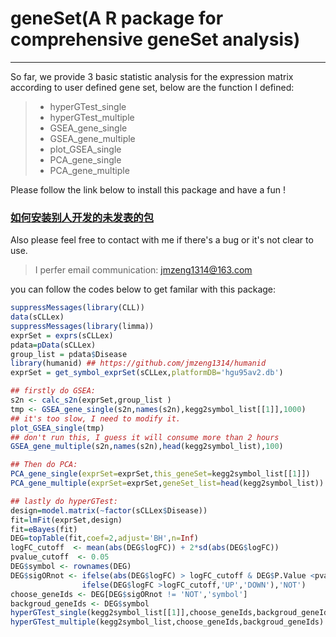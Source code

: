 # geneSet(A R package for comprehensive geneSet analysis)
------
So far, we provide 3 basic statistic analysis for the expression matrix according to user defined gene set, below are the function I defined:
> * hyperGTest_single
> * hyperGTest_multiple
> * GSEA_gene_single
> * GSEA_gene_multiple
> * plot_GSEA_single
> * PCA_gene_single
> * PCA_gene_multiple 


Please follow the link below to install this package and have a fun !

### [如何安装别人开发的未发表的包](http://www.bio-info-trainee.com/2092.html)

Also please feel free to contact with me if there's a bug or it's not clear to use.
>  I perfer email communication: jmzeng1314@163.com 

you can follow the codes below to get familar with this package:
```R
suppressMessages(library(CLL))
data(sCLLex)
suppressMessages(library(limma))
exprSet = exprs(sCLLex)
pdata=pData(sCLLex)
group_list = pdata$Disease
library(humanid) ## https://github.com/jmzeng1314/humanid
exprSet = get_symbol_exprSet(sCLLex,platformDB='hgu95av2.db')

## firstly do GSEA:
s2n <- calc_s2n(exprSet,group_list ) 
tmp <- GSEA_gene_single(s2n,names(s2n),kegg2symbol_list[[1]],1000)
## it's too slow, I need to modify it.
plot_GSEA_single(tmp)
## don't run this, I guess it will consume more than 2 hours
GSEA_gene_multiple(s2n,names(s2n),head(kegg2symbol_list),100)

## Then do PCA:
PCA_gene_single(exprSet=exprSet,this_geneSet=kegg2symbol_list[[1]])
PCA_gene_multiple(exprSet=exprSet,geneSet_list=head(kegg2symbol_list))

## lastly do hyperGTest:
design=model.matrix(~factor(sCLLex$Disease))
fit=lmFit(exprSet,design)
fit=eBayes(fit)
DEG=topTable(fit,coef=2,adjust='BH',n=Inf)
logFC_cutoff  <- mean(abs(DEG$logFC)) + 2*sd(abs(DEG$logFC))
pvalue_cutoff  <- 0.05
DEG$symbol <- rownames(DEG)
DEG$sigORnot <- ifelse(abs(DEG$logFC) > logFC_cutoff & DEG$P.Value <pvalue_cutoff ,
                ifelse(DEG$logFC >logFC_cutoff,'UP','DOWN'),'NOT')
choose_geneIds <- DEG[DEG$sigORnot != 'NOT','symbol']
backgroud_geneIds <- DEG$symbol
hyperGTest_single(kegg2symbol_list[[1]],choose_geneIds,backgroud_geneIds)
hyperGTest_multiple(kegg2symbol_list,choose_geneIds,backgroud_geneIds)

 
```



